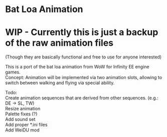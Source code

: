 # Bat Loa Animation  
# WIP - Currently this is just a backup of the raw animation files  
(Though they are basically functional and free to use for anyone interested)

This is a port of the bat loa animation from WoW for Infinity EE engine games.  
Concept: Animation will be implemented via two animation slots, allowing to switch between walking and flying via special ability.
  
Todo:   
      Create animation sequences that are derived from other sequences. (e.g.: DE -> SL, TW)  
      Resize animation   
      Palette fixes (?)  
      Add sound set    
      Add proper *.ini files  
      Add WeiDU mod  



